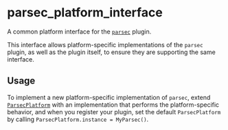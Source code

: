 # parsec_platform_interface

A common platform interface for the [`parsec`][1] plugin.

This interface allows platform-specific implementations of the `parsec` plugin, as well as the plugin itself, to ensure they are supporting the same interface.

## Usage

To implement a new platform-specific implementation of `parsec`, extend
[`ParsecPlatform`][2] with an implementation that performs the
platform-specific behavior, and when you register your plugin, set the default
`ParsecPlatform` by calling
`ParsecPlatform.instance = MyParsec()`.

[1]: ../parsec/
[2]: lib/parsec_platform_interface.dart
